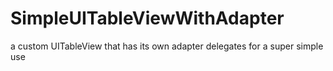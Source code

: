# SimpleUITableViewWithAdapter
a custom UITableView that has its own adapter delegates for a super simple use
